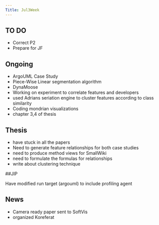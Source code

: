 ```yaml
---
Title: Jul3Week
---
```


## TO DO

-  Correct P2 
-  Prepare for JF 

## Ongoing


-  ArgoUML Case Study
-  Piece-Wise Linear segmentation algorithm 
-  DynaMoose
-  Working on experiment to correlate features and developers
-  used Adrians seriation engine to cluster features according to class similarity
-  Coding mondrian visualizations
-  chapter 3,4 of thesis

## Thesis


-  have stuck in all the papers
-  Need to generate feature relationships for both case studies
-  need to produce method views for SmallWiki
-  need to formulate the formulas for relationships
-  write about clustering technique 

##JIP

Have modified run target (argouml) to include profiling agent

## News


-  Camera ready paper sent to SoftVis
-  organized Koreferat
